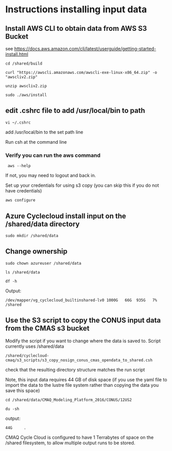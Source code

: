 # Instructions installing input data

## Install AWS CLI to obtain data from AWS S3 Bucket

see https://docs.aws.amazon.com/cli/latest/userguide/getting-started-install.html

`cd /shared/build`

`curl "https://awscli.amazonaws.com/awscli-exe-linux-x86_64.zip" -o "awscliv2.zip"`

`unzip awscliv2.zip`

`sudo ./aws/install`

## edit .cshrc file to add /usr/local/bin to path

`vi ~/.cshrc`

add /usr/local/bin to the set path line

Run csh at the command line 

### Verify you can run the aws command

` aws --help`

If not, you may need to logout and back in.

Set up your credentials for using s3 copy (you can skip this if you do not have credentials)

`aws configure`


## Azure Cyclecloud install input on the /shared/data directory

`sudo mkdir /shared/data`

## Change ownership

`sudo chown azureuser /shared/data`

`ls /shared/data`

`df -h`

Output:

`/dev/mapper/vg_cyclecloud_builtinshared-lv0 1000G   66G  935G   7% /shared `


## Use the S3 script to copy the CONUS input data from the CMAS s3 bucket
Modify the script if you want to change where the data is saved to.  Script currently uses /shared/data 

`/shared/cyclecloud-cmaq/s3_scripts/s3_copy_nosign_conus_cmas_opendata_to_shared.csh`


check that the resulting directory structure matches the run script

Note, this input data requires 44 GB of disk space  (if you use the yaml file to import the data to the lustre file system rather than copying the data you save this space)

`cd /shared/data/CMAQ_Modeling_Platform_2016/CONUS/12US2`

`du -sh`

output:

```
44G     .
```

CMAQ Cycle Cloud is configured to have 1 Terrabytes of space on the /shared filesystem, to allow multiple output runs to be stored.
